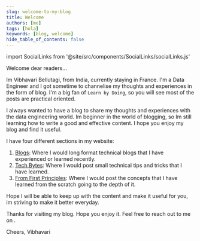 ```yaml
---
slug: welcome-to-my-blog
title: Welcome
authors: [me]
tags: [hola]
keywords: [blog, welcome]
hide_table_of_contents: false
---
```


import SocialLinks from '@site/src/components/SocialLinks/socialLinks.js'

Welcome dear readers...

Im Vibhavari Bellutagi, from India, currently staying in France. I'm a Data Engineer and I got sometime to channelise my thoughts and experiences in the form of blog. I'm a big fan of `Learn by Doing`, so you will see most of the posts are practical oriented.

<!-- truncate -->

I always wanted to have a blog to share my thoughts and experiences with the data engineering world. Im beginner in the world of blogging, so Im still learning how to write a good and effective content. I hope you enjoy my blog and find it useful.

I have four different sections in my website:

1. [Blogs](index.md): Where I would long format technical blogs that I have experienced or learned recently.
2. [Tech Bytes](/TechBytes/intro): Where I would post small technical tips and tricks that I have learned.
4. [From First Principles](/FirstPrinciples/thoughts): Where I would post the concepts that I have learned from the scratch going to the depth of it.

Hope I will be able to keep up with the content and make it useful for you, im striving to make it better everyday.

Thanks for visiting my blog. Hope you enjoy it. Feel free to reach out to me on 
<SocialLinks />.

Cheers,
Vibhavari